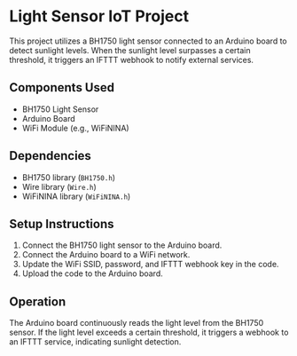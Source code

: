 # Light Sensor IoT Project

This project utilizes a BH1750 light sensor connected to an Arduino board to detect sunlight levels. When the sunlight level surpasses a certain threshold, it triggers an IFTTT webhook to notify external services.

## Components Used

- BH1750 Light Sensor
- Arduino Board
- WiFi Module (e.g., WiFiNINA)

## Dependencies

- BH1750 library (`BH1750.h`)
- Wire library (`Wire.h`)
- WiFiNINA library (`WiFiNINA.h`)

## Setup Instructions

1. Connect the BH1750 light sensor to the Arduino board.
2. Connect the Arduino board to a WiFi network.
3. Update the WiFi SSID, password, and IFTTT webhook key in the code.
4. Upload the code to the Arduino board.

## Operation

The Arduino board continuously reads the light level from the BH1750 sensor. If the light level exceeds a certain threshold, it triggers a webhook to an IFTTT service, indicating sunlight detection.

